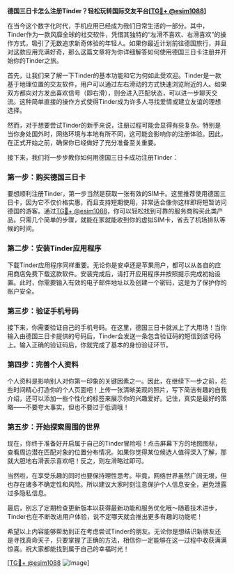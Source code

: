 **德国三日卡怎么注册Tinder？轻松玩转国际交友平台[[TG💪+ @esim1088](https://t.me/s/esim1088)]**

在当今这个数字化时代，手机应用已经成为我们日常生活的一部分。其中，Tinder作为一款风靡全球的社交软件，凭借其独特的“左滑不喜欢、右滑喜欢”的操作方式，吸引了无数追求新奇体验的年轻人。如果你最近计划前往德国旅行，并且对这款应用充满好奇，那么这篇文章将为你详细解答如何使用德国三日卡注册并开始你的Tinder之旅。

首先，让我们来了解一下Tinder的基本功能和它为何如此受欢迎。Tinder是一款基于地理位置的交友软件，用户可以通过左右滑动的方式快速浏览附近的人。如果双方都向对方发出喜欢信号（即右滑），则会进入匹配状态，可以进一步聊天交流。这种简单直接的操作方式使得Tinder成为许多人寻找爱情或建立友谊的理想选择。

然而，对于想要尝试Tinder的新手来说，注册过程可能会显得有些复杂。特别是当你身处国外时，网络环境与本地有所不同，这可能会影响你的注册体验。因此，在正式开始之前，确保你已经做好了充分准备至关重要。

接下来，我们将一步步教你如何用德国三日卡成功注册Tinder：

### 第一步：购买德国三日卡

要想顺利注册Tinder，第一步当然是获取一张有效的SIM卡。这里推荐使用德国三日卡，因为它不仅价格实惠，而且支持短期使用，非常适合像你这样即将短暂访问德国的游客。通过[TG💪+ @esim1088](https://t.me/s/esim1088)，你可以轻松找到可靠的服务商购买此类产品。只需几个简单的步骤，就能在家就能收到你的虚拟SIM卡，省去了机场排队等候的时间。

### 第二步：安装Tinder应用程序

下载Tinder应用程序同样重要。无论你是安卓还是苹果用户，都可以从各自的应用商店免费下载这款软件。安装完成后，请打开应用程序并按照提示完成初始设置。此时，你需要输入有效的电子邮件地址以及创建一个密码，这是为了保护你的账户安全。

### 第三步：验证手机号码

接下来，你需要验证自己的手机号码。在这里，德国三日卡就派上了大用场！当你输入由德国三日卡提供的号码后，Tinder会发送一条包含验证码的短信到该号码上。输入正确的验证码后，你就完成了基本的身份验证环节。

### 第四步：完善个人资料

个人资料是影响别人对你第一印象的关键因素之一。因此，在继续下一步之前，花些时间精心打造你的个人页面吧！上传一张清晰美观的照片，写下简洁有趣的自我介绍，还可以添加一些个性化的标签来展示你的兴趣爱好。记住，真实是最好的策略——不要夸大事实，但也不要过于低调哦！

### 第五步：开始探索周围的世界

现在，你终于准备好开启属于自己的Tinder冒险啦！点击屏幕下方的地图图标，查看周边潜在匹配对象的位置分布情况。如果你觉得某位候选人值得深入了解，那就大胆地右滑表示喜欢吧！反之，则左滑略过即可。

当然啦，在享受乐趣的同时也要保持理性思考。毕竟，网络世界虽然广阔无垠，但也存在诸多不确定性和风险。所以建议大家时刻注意保护个人信息安全，避免泄露过多隐私信息。

最后，别忘了定期检查更新版本以获得最新功能和服务优化哦～随着技术进步，Tinder也在不断改进用户体验，说不定哪天就会推出更多有趣的功能呢！

希望以上内容能够帮助到正在考虑尝试Tinder的朋友。无论你是想结识新朋友还是寻找真命天子，只要掌握了正确的方法，相信你一定能够在这一过程中收获满满惊喜。祝大家都能找到属于自己的幸福时光！

[[TG💪+ @esim1088](https://t.me/s/esim1088) ![Image](https://i.postimg.cc/4NQfJmqS/Snipaste-2025-05-13-00-14-12.png)]